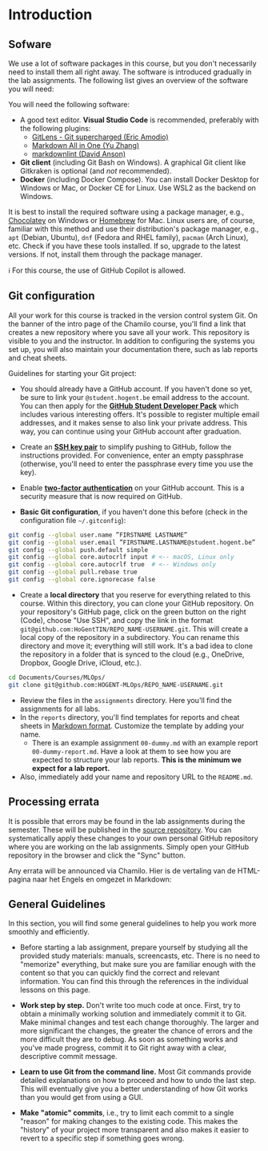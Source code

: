 # Introduction

## Sofware

We use a lot of software packages in this course, but you don't necessarily need to install them all right away. The software is introduced gradually in the lab assignments. The following list gives an overview of the software you will need:

You will need the following software:

- A good text editor. **Visual Studio Code** is recommended, preferably with the following plugins:
    - [GitLens - Git supercharged (Eric Amodio)](https://marketplace.visualstudio.com/items?itemName=eamodio.gitlens)
    - [Markdown All in One (Yu Zhang)](https://marketplace.visualstudio.com/items?itemName=yzhang.markdown-all-in-one)
    - [markdownlint (David Anson)](https://marketplace.visualstudio.com/items?itemName=DavidAnson.vscode-markdownlint)
- **Git client** (including Git Bash on Windows). A graphical Git client like Gitkraken is optional (and *not* recommended).
- **Docker** (including Docker Compose). You can install Docker Desktop for Windows or Mac, or Docker CE for Linux. Use WSL2 as the backend on Windows.

It is best to install the required software using a package manager, e.g., [Chocolatey](http://chocolatey.org/) on Windows or [Homebrew](https://brew.sh/) for Mac. Linux users are, of course, familiar with this method and use their distribution's package manager, e.g., `apt` (Debian, Ubuntu), `dnf` (Fedora and RHEL family), `pacman` (Arch Linux), etc. Check if you have these tools installed. If so, upgrade to the latest versions. If not, install them through the package manager.

:information_source: For this course, the use of GitHub Copilot is allowed.

## Git configuration

All your work for this course is tracked in the version control system Git. On the banner of the intro page of the Chamilo course, you'll find a link that creates a new repository where you save all your work. This repository is visible to you and the instructor. In addition to configuring the systems you set up, you will also maintain your documentation there, such as lab reports and cheat sheets.

Guidelines for starting your Git project:

- You should already have a GitHub account. If you haven't done so yet, be sure to link your `@student.hogent.be` email address to the account. You can then apply for the [**GitHub Student Developer Pack**](https://education.github.com/pack) which includes various interesting offers. It's possible to register multiple email addresses, and it makes sense to also link your private address. This way, you can continue using your GitHub account after graduation.

- Create an [**SSH key pair**](https://docs.github.com/en/authentication/connecting-to-github-with-ssh/adding-a-new-ssh-key-to-your-github-account) to simplify pushing to GitHub, follow the instructions provided. For convenience, enter an empty passphrase (otherwise, you'll need to enter the passphrase every time you use the key).

- Enable [**two-factor authentication**](https://docs.github.com/en/authentication/securing-your-account-with-two-factor-authentication-2fa) on your GitHub account. This is a security measure that is now required on GitHub.

- **Basic Git configuration**, if you haven't done this before (check in the configuration file `~/.gitconfig`):

```bash
git config --global user.name ”FIRSTNAME LASTNAME”
git config --global user.email ”FIRSTNAME.LASTNAME@student.hogent.be”
git config --global push.default simple
git config --global core.autocrlf input # <-- macOS, Linux only
git config --global core.autocrlf true  # <-- Windows only
git config --global pull.rebase true
git config --global core.ignorecase false
```

- Create a **local directory** that you reserve for everything related to this course. Within this directory, you can clone your GitHub repository. On your repository's GitHub page, click on the green button on the right (Code), choose "Use SSH", and copy the link in the format `git@github.com:HoGentTIN/REPO_NAME-USERNAME.git`. This will create a local copy of the repository in a subdirectory. You can rename this directory and move it; everything will still work. It's a bad idea to clone the repository in a folder that is synced to the cloud (e.g., OneDrive, Dropbox, Google Drive, iCloud, etc.).

```bash
cd Documents/Courses/MLOps/
git clone git@github.com:HOGENT-MLOps/REPO_NAME-USERNAME.git
```

- Review the files in the `assignments` directory. Here you'll find the assignments for all labs.
- In the `reports` directory, you'll find templates for reports and cheat sheets in [Markdown format](https://guides.github.com/features/mastering-markdown/). Customize the template by adding your name.
    - There is an example assignment `00-dummy.md` with an example report `00-dummy-report.md`. Have a look at them to see how you are expected to structure your lab reports. **This is the minimum we expect for a lab report.**
- Also, immediately add your name and repository URL to the `README.md`.

## Processing errata

It is possible that errors may be found in the lab assignments during the semester. These will be published in the [source repository](https://github.com/HOGENT-MLOps/mlops-labs). You can systematically apply these changes to your own personal GitHub repository where you are working on the lab assignments. Simply open your GitHub repository in the browser and click the "Sync" button.

Any errata will be announced via Chamilo.
Hier is de vertaling van de HTML-pagina naar het Engels en omgezet in Markdown:

## General Guidelines

In this section, you will find some general guidelines to help you work more smoothly and efficiently.

- Before starting a lab assignment, prepare yourself by studying all the provided study materials: manuals, screencasts, etc. There is no need to "memorize" everything, but make sure you are familiar enough with the content so that you can quickly find the correct and relevant information. You can find this through the references in the individual lessons on this page.

- **Work step by step.** Don't write too much code at once. First, try to obtain a minimally working solution and immediately commit it to Git. Make minimal changes and test each change thoroughly. The larger and more significant the changes, the greater the chance of errors and the more difficult they are to debug. As soon as something works and you've made progress, commit it to Git right away with a clear, descriptive commit message.

- **Learn to use Git from the command line.** Most Git commands provide detailed explanations on how to proceed and how to undo the last step. This will eventually give you a better understanding of how Git works than you would get from using a GUI.

- **Make "atomic" commits**, i.e., try to limit each commit to a single "reason" for making changes to the existing code. This makes the "history" of your project more transparent and also makes it easier to revert to a specific step if something goes wrong.
